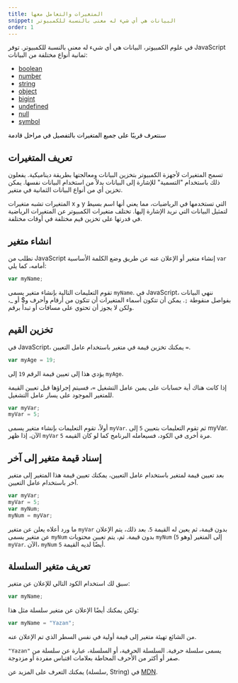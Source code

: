 ```yaml
---
title: المتغيرات والتعامل معها
snippet: البيانات هي أي شيء له معنى بالنسبة للكمبيوتر
order: 1
---
```


في علوم الكمبيوتر، البيانات هي أي شيء له معنى بالنسبة للكمبيوتر. توفر JavaScript
ثمانية أنواع مختلفة من البيانات:

- [boolean](https://developer.mozilla.org/en-US/docs/Web/JavaScript/Reference/Global_Objects/boolean)
- [number](https://developer.mozilla.org/en-US/docs/Web/JavaScript/Reference/Global_Objects/number)
- [string](https://developer.mozilla.org/en-US/docs/Web/JavaScript/Reference/Global_Objects/string)
- [object](https://developer.mozilla.org/en-US/docs/Web/JavaScript/Reference/Global_Objects/object)
- [bigint](https://developer.mozilla.org/en-US/docs/Web/JavaScript/Reference/Global_Objects/bigInt)
- [undefined](https://developer.mozilla.org/en-US/docs/Web/JavaScript/Reference/Global_Objects/undefined)
- [null](https://developer.mozilla.org/en-US/docs/Web/JavaScript/Reference/Global_Objects/null)
- [symbol](https://developer.mozilla.org/en-US/docs/Web/JavaScript/Reference/Global_Objects/symbol)

<mark>

سنتعرف قريبًا على جميع المتغيرات بالتفصيل في مراحل قادمة

</mark>

## تعريف المتغيرات

تسمح المتغيرات لأجهزة الكمبيوتر بتخزين البيانات ومعالجتها بطريقة ديناميكية.
يفعلون ذلك باستخدام "التسمية" للإشارة إلى البيانات بدلاً من استخدام البيانات
نفسها. يمكن تخزين أي من أنواع البيانات الثمانية في متغير.

المتغيرات تشبه متغيرات x و y التي تستخدمها في الرياضيات، مما يعني أنها اسم بسيط
لتمثيل البيانات التي نريد الإشارة إليها. تختلف متغيرات الكمبيوتر عن المتغيرات
الرياضية في قدرتها على تخزين قيم مختلفة في أوقات مختلفة.

## انشاء متغير

نطلب من JavaScript إنشاء متغير أو الإعلان عنه عن طريق وضع الكلمة الأساسية `var`
أمامه، كما يلي:

```js
var myName;
```

تقوم التعليمات التالية بإنشاء متغير يسمى `myName`. في JavaScript، ننهي البيانات
بفواصل منقوطة `;`. يمكن أن تتكون أسماء المتغيرات أن تتكون من أرقام وأحرف و$ أو
_، ولكن لا يجوز أن تحتوي على مسافات أو تبدأ برقم.

## تخزين القيم

في JavaScript، يمكنك تخزين قيمة في متغير باستخدام عامل التعيين `=`.

```js
var myAge = 19;
```

يؤدي هذا إلى تعيين قيمة الرقم `19` إلى `myAge`.

إذا كانت هناك أية حسابات على يمين عامل التشغيل `=`، فسيتم إجراؤها قبل تعيين
القيمة للمتغير الموجود على يسار عامل التشغيل.

```js
var myVar;
myVar = 5;
```

أولاً، تقوم التعليمات بإنشاء متغير يسمى `myVar`. ثم تقوم التعليمات بتعيين `5` إلى
myVar. الآن، إذا ظهر `myVar` مرة أخرى في الكود، فسيعامله البرنامج كما لو كان
القيمه `5`.

## إسناد قيمة متغير إلى آخر

بعد تعيين قيمة لمتغير باستخدام عامل التعيين، يمكنك تعيين قيمة هذا المتغير إلى
متغير آخر باستخدام عامل التعيين.

```js
var myVar;
myVar = 5;
var myNum;
myNum = myVar;
```

ما ورد أعلاه يعلن عن متغير `myVar` بدون قيمة، ثم يعين له القيمة `5`. بعد ذلك،
يتم الإعلان عن متغير يسمى `myNum` بدون قيمة. ثم، يتم تعيين محتويات `myNum` (وهو
`5`) إلى المتغير `myVar`. الآن، `myNum` أيضًا لديه القيمة `5`.

## تعريف متغير السلسلة

سبق لك استخدام الكود التالي للإعلان عن متغير:

```js
var myName;
```

ولكن يمكنك أيضًا الإعلان عن متغير سلسلة مثل هذا:

```js
var myName = "Yazan";
```

من الشائع تهيئة متغير إلى قيمة أولية في نفس السطر الذي تم الإعلان عنه.

`"Yazan"` يسمى سلسلة حرفية. السلسلة الحرفية، أو السلسلة، عبارة عن سلسلة من صفر
أو أكثر من الأحرف المحاطة بعلامات اقتباس مفردة أو مزدوجة.

يمكنك التعرف على المزيد عن (سلسلة, String) في
[MDN](https://developer.mozilla.org/en-US/docs/Web/JavaScript/Reference/Global_Objects/string).
